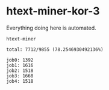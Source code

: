 # htext-miner-kor-3

Everything doing here is automated.

```
htext-miner

total: 7712/9855 (78.2546930492136%)

job0: 1392
job1: 1616
job2: 1518
job3: 1668
job4: 1518
```